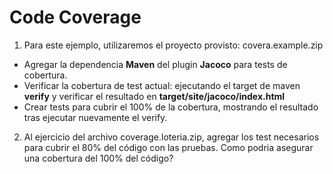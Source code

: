 # Code Coverage
1. Para este ejemplo, utilizaremos el proyecto provisto: covera.example.zip
  - Agregar la dependencia **Maven** del plugin **Jacoco** para tests de cobertura. 
  - Verificar la cobertura de test actual: ejecutando el target de maven **verify** y verificar el resultado en **target/site/jacoco/index.html**
  - Crear tests para cubrir el 100% de la cobertura, mostrando el resultado tras ejecutar nuevamente el verify.

2. Al ejercicio del archivo coverage.loteria.zip, agregar los test necesarios para cubrir el 80% del código con las pruebas. Como podria asegurar una cobertura del 100% del código?